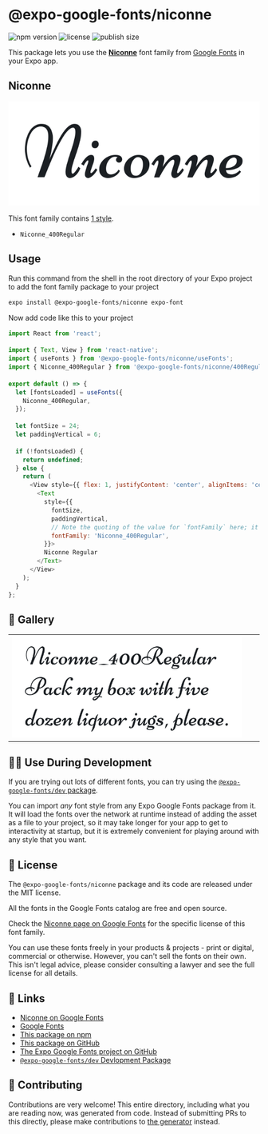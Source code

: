 # @expo-google-fonts/niconne

![npm version](https://flat.badgen.net/npm/v/@expo-google-fonts/niconne)
![license](https://flat.badgen.net/github/license/expo/google-fonts)
![publish size](https://flat.badgen.net/packagephobia/install/@expo-google-fonts/niconne)

This package lets you use the [**Niconne**](https://fonts.google.com/specimen/Niconne) font family from [Google Fonts](https://fonts.google.com/) in your Expo app.

## Niconne

![Niconne](./font-family.png)

This font family contains [1 style](#-gallery).

- `Niconne_400Regular`

## Usage

Run this command from the shell in the root directory of your Expo project to add the font family package to your project
```sh
expo install @expo-google-fonts/niconne expo-font
```

Now add code like this to your project
```js
import React from 'react';

import { Text, View } from 'react-native';
import { useFonts } from '@expo-google-fonts/niconne/useFonts';
import { Niconne_400Regular } from '@expo-google-fonts/niconne/400Regular';

export default () => {
  let [fontsLoaded] = useFonts({
    Niconne_400Regular,
  });

  let fontSize = 24;
  let paddingVertical = 6;

  if (!fontsLoaded) {
    return undefined;
  } else {
    return (
      <View style={{ flex: 1, justifyContent: 'center', alignItems: 'center' }}>
        <Text
          style={{
            fontSize,
            paddingVertical,
            // Note the quoting of the value for `fontFamily` here; it expects a string!
            fontFamily: 'Niconne_400Regular',
          }}>
          Niconne Regular
        </Text>
      </View>
    );
  }
};

```

## 🔡 Gallery


||||
|-|-|-|
|![Niconne_400Regular](.//400Regular/Niconne_400Regular.ttf.png)||||


## 👩‍💻 Use During Development

If you are trying out lots of different fonts, you can try using the [`@expo-google-fonts/dev` package](https://github.com/expo/google-fonts/tree/master/font-packages/dev#readme).

You can import *any* font style from any Expo Google Fonts package from it. It will load the fonts
over the network at runtime instead of adding the asset as a file to your project, so it may take longer
for your app to get to interactivity at startup, but it is extremely convenient
for playing around with any style that you want.

## 📖 License

The `@expo-google-fonts/niconne` package and its code are released under the MIT license.

All the fonts in the Google Fonts catalog are free and open source.

Check the [Niconne page on Google Fonts](https://fonts.google.com/specimen/Niconne) for the specific license of this font family.

You can use these fonts freely in your products & projects - print or digital, commercial or otherwise. However, you can't sell the fonts on their own. This isn't legal advice, please consider consulting a lawyer and see the full license for all details.

## 🔗 Links

- [Niconne on Google Fonts](https://fonts.google.com/specimen/Niconne)
- [Google Fonts](https://fonts.google.com/)
- [This package on npm](https://www.npmjs.com/package/@expo-google-fonts/niconne)
- [This package on GitHub](https://github.com/expo/google-fonts/tree/master/font-packages/niconne)
- [The Expo Google Fonts project on GitHub](https://github.com/expo/google-fonts)
- [`@expo-google-fonts/dev` Devlopment Package](https://github.com/expo/google-fonts/tree/master/font-packages/dev)

## 🤝 Contributing

Contributions are very welcome! This entire directory, including what you are reading now, was generated from code. Instead of submitting PRs to this directly, please make contributions to [the generator](https://github.com/expo/google-fonts/tree/master/packages/generator) instead.
